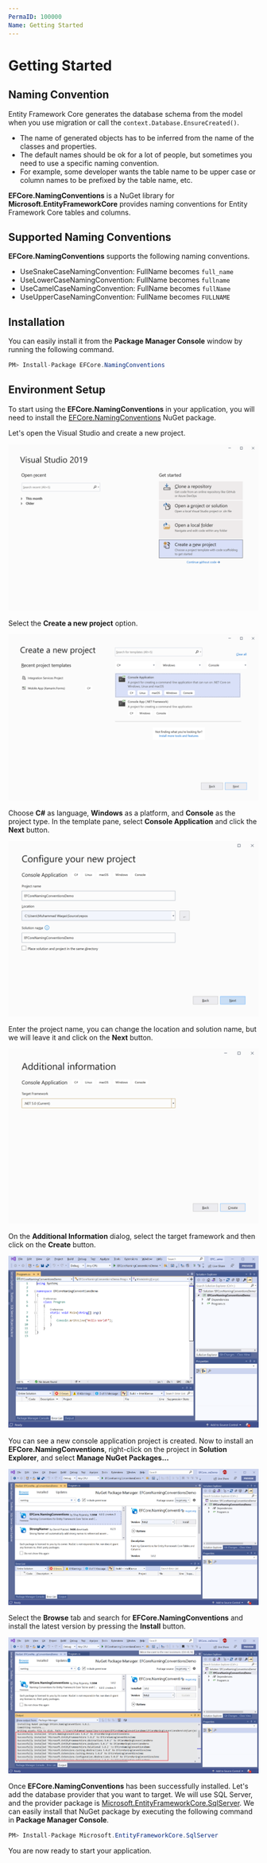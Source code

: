 ```yaml
---
PermaID: 100000
Name: Getting Started
---
```


# Getting Started

## Naming Convention

Entity Framework Core generates the database schema from the model when you use migration or call the `context.Database.EnsureCreated()`. 

 - The name of generated objects has to be inferred from the name of the classes and properties. 
 - The default names should be ok for a lot of people, but sometimes you need to use a specific naming convention. 
 - For example, some developer wants the table name to be upper case or column names to be prefixed by the table name, etc.

**EFCore.NamingConventions** is a NuGet library for **Microsoft.EntityFrameworkCore** provides naming conventions for Entity Framework Core tables and columns.

## Supported Naming Conventions

**EFCore.NamingConventions** supports the following naming conventions.

 - UseSnakeCaseNamingConvention: FullName becomes `full_name`
 - UseLowerCaseNamingConvention: FullName becomes `fullname`
 - UseCamelCaseNamingConvention: FullName becomes `fullName`
 - UseUpperCaseNamingConvention: FullName becomes `FULLNAME`

## Installation

You can easily install it from the **Package Manager Console** window by running the following command.

```csharp
PM> Install-Package EFCore.NamingConventions
```

## Environment Setup

To start using the **EFCore.NamingConventions** in your application, you will need to install the [EFCore.NamingConventions](https://www.nuget.org/packages/EFCore.NamingConventions) NuGet package.

Let's open the Visual Studio and create a new project.

<img src="images/setup-1.png" alt="Create a new project">

Select the **Create a new project** option.

<img src="images/setup-2.png" alt="Select Console Application template">

Choose **C#** as language, **Windows** as a platform, and **Console** as the project type. In the template pane, select **Console Application** and click the **Next** button.

<img src="images/setup-3.png" alt="Configure your new project">

Enter the project name, you can change the location and solution name, but we will leave it and click on the **Next** button.  

<img src="images/setup-4.png" alt="Additional Information">

On the **Additional Information** dialog, select the target framework and then click on the **Create** button.  

<img src="images/setup-5.png" alt="Console Application created">

You can see a new console application project is created. Now to install an **EFCore.NamingConventions**, right-click on the project in **Solution Explorer**, and select **Manage NuGet Packages...**

<img src="images/setup-6.png" alt="Install EFCore.NamingConventions">

Select the **Browse** tab and search for **EFCore.NamingConventions** and install the latest version by pressing the **Install** button. 

<img src="images/setup-7.png" alt="EFCore.NamingConventions installed successfully">

Once **EFCore.NamingConventions** has been successfully installed. Let's add the database provider that you want to target. We will use SQL Server, and the provider package is [Microsoft.EntityFrameworkCore.SqlServer](https://www.nuget.org/packages/Microsoft.EntityFrameworkCore.SqlServer). We can easily install that NuGet package by executing the following command in **Package Manager Console**. 

```csharp
PM> Install-Package Microsoft.EntityFrameworkCore.SqlServer
```

You are now ready to start your application.
